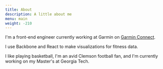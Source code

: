 ```yaml
---
title: About
description: A little about me
menu: main
weight: -210
---
```


I'm a front-end engineer currently working at Garmin on [Garmin Connect](https://connect.garmin.com "Garmin Connect").

I use Backbone and React to make visualizations for fitness data.

I like playing basketball, I'm an avid Clemson football fan, and I'm currently working on my Master's at Georgia Tech.
